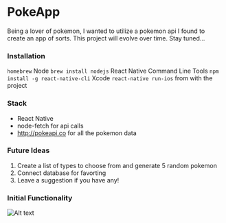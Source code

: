 # PokeApp
Being a lover of pokemon, I wanted to utilize a pokemon api I found to create an app of sorts. This project will evolve over time. Stay tuned...

### Installation
`homebrew`
Node `brew install nodejs`
React Native Command Line Tools `npm install -g react-native-cli`
Xcode
`react-native run-ios` from with the project

### Stack
- React Native
- node-fetch for api calls
- http://pokeapi.co for all the pokemon data

### Future Ideas
1. Create a list of types to choose from and generate 5 random pokemon
2. Connect database for favorting
3. Leave a suggestion if you have any!


### Initial Functionality

![Alt text](http://g.recordit.co/qE4RYMVMzi.gif)
